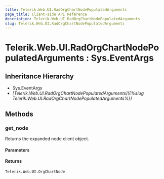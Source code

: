 ```yaml
---
title: Telerik.Web.UI.RadOrgChartNodePopulatedArguments
page_title: Client-side API Reference
description: Telerik.Web.UI.RadOrgChartNodePopulatedArguments
slug: Telerik.Web.UI.RadOrgChartNodePopulatedArguments
---
```


# Telerik.Web.UI.RadOrgChartNodePopulatedArguments : Sys.EventArgs 

## Inheritance Hierarchy

* Sys.EventArgs
* *[Telerik.Web.UI.RadOrgChartNodePopulatedArguments]({%slug Telerik.Web.UI.RadOrgChartNodePopulatedArguments%})*


## Methods

### get_node

Returns the expanded node client object. 

#### Parameters

#### Returns

`Telerik.Web.UI.OrgChartNode`

